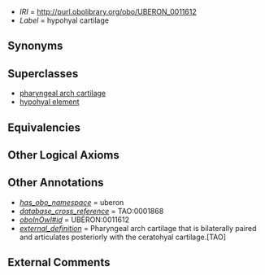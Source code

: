  * *IRI* = http://purl.obolibrary.org/obo/UBERON_0011612
 * *Label* = hypohyal cartilage

## Synonyms


## Superclasses

 * [pharyngeal arch cartilage](../../UBERON/04/UBERON_0011004.md)
 * [hypohyal element](../../UBERON/13/UBERON_0011613.md)

## Equivalencies


## Other Logical Axioms


## Other Annotations

 * *[has_obo_namespace](../../ce/oboInOwl#hasOBONamespace.md)* = uberon
 * *[database_cross_reference](../../ef/oboInOwl#hasDbXref.md)* = TAO:0001868
 * *[oboInOwl#id](../../id/oboInOwl#id.md)* = UBERON:0011612
 * *[external_definition](../../UBPROP/01/UBPROP_0000001.md)* = Pharyngeal arch cartilage that is bilaterally paired and articulates posteriorly with the ceratohyal cartilage.[TAO]

## External Comments

